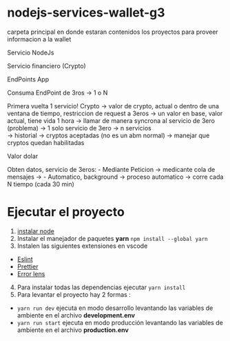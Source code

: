 


# nodejs-services-wallet-g3
carpeta principal en donde estaran contenidos los proyectos para proveer informacion a la wallet


Servicio NodeJs

Servicio financiero (Crypto)

EndPoints App


Consuma EndPoint de 3ros -> 1 o N

Primera vuelta 1 servicio!
Crypto -> valor de crypto, actual o dentro de una ventana de tiempo, restriccion de request a 3eros
							-> un valor en base, valor actual, tiene vida 1 hora
							-> llamar de manera syncrona al servicio de 3ero (problema) -> 1 solo servicio de 3ero
																						-> n servicios	
	   -> historial
	   -> cryptos aceptadas (no es un abm normal) -> manejar que cryptos quedan habilitadas


Valor dolar

Obten datos, servicio de 3eros:
	- Mediante Peticion			-> medicante cola de mensajes								-> 
	- Automatico, background	-> proceso automatico -> corre cada N tiempo (cada 30 min)
	
	
# Ejecutar el proyecto
1) [instalar node](https://nodejs.org/es/download/)
2) Instalar el manejador de paquetes **yarn** `npm install --global yarn` 
3) Instalen las siguientes extensiones en vscode 
*  [Eslint](https://marketplace.visualstudio.com/items?itemName=dbaeumer.vscode-eslint)
*  [Prettier](https://marketplace.visualstudio.com/items?itemName=esbenp.prettier-vscode)
*  [Error lens](https://marketplace.visualstudio.com/items?itemName=usernamehw.errorlens)
4) Para instalar todas las dependencias ejecutar `yarn install`
5) Para levantar el proyecto hay 2 formas :
* `yarn run dev` ejecuta en modo desarrollo levantando las variables de ambiente en el archivo **development.env**
* `yarn run start` ejecuta en modo producción levantando las variables de ambiente en el archivo **production.env**


